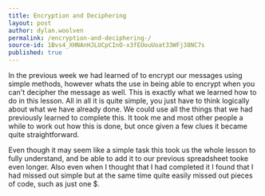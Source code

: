 ```yaml
---
title: Encryption and Deciphering 
layout: post
author: dylan.woolven
permalink: /encryption-and-deciphering-/
source-id: 1Bvs4_XHNAnHJLUCpCInO-x3fEUouUoat33WFj38NC7s
published: true
---
```

In the previous week we had learned of to encrypt our messages using simple methods, however whats the use in being able to encrypt when you can't decipher the message as well. This is exactly what we learned how to do in this lesson. All in all it is quite simple, you just have to think logically about what we have already done. We could use all the things that we had previously learned to complete this. It took me and most other people a while to work out how this is done, but once given a few clues it became quite straightforward. 

Even though it may seem like a simple task this took us the whole lesson to fully understand, and be able to add it to our previous spreadsheet tooke even longer. Also even when I thought that I had completed it I found that I had missed out simple but at the same time quite easily missed out pieces of code, such as just one $.  

